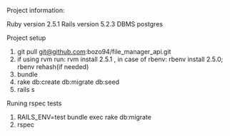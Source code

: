 Project information:

Ruby version 2.5.1
Rails version 5.2.3
DBMS postgres

Project setup

1. git pull git@github.com:bozo94/file_manager_api.git
2. if using rvm run: rvm install 2.5.1 , in case of rbenv: rbenv install 2.5.0; rbenv rehash(if needed)
3. bundle
4. rake db:create db:migrate db:seed
6. rails s

Runing rspec tests
1. RAILS_ENV=test bundle exec rake db:migrate
2. rspec